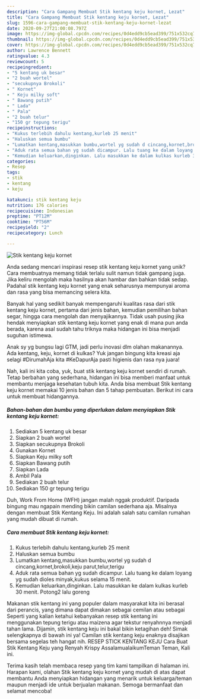 ```yaml
---
description: "Cara Gampang Membuat Stik kentang keju kornet, Lezat"
title: "Cara Gampang Membuat Stik kentang keju kornet, Lezat"
slug: 1596-cara-gampang-membuat-stik-kentang-keju-kornet-lezat
date: 2020-09-27T21:00:08.797Z
image: https://img-global.cpcdn.com/recipes/0d4edd9cb5ead399/751x532cq70/stik-kentang-keju-kornet-foto-resep-utama.jpg
thumbnail: https://img-global.cpcdn.com/recipes/0d4edd9cb5ead399/751x532cq70/stik-kentang-keju-kornet-foto-resep-utama.jpg
cover: https://img-global.cpcdn.com/recipes/0d4edd9cb5ead399/751x532cq70/stik-kentang-keju-kornet-foto-resep-utama.jpg
author: Lawrence Bennett
ratingvalue: 4.3
reviewcount: 5
recipeingredient:
- "5 kentang uk besar"
- "2 buah wortel"
- "secukupnya Brokoli"
- " Kornet"
- " Keju milky soft"
- " Bawang putih"
- " Lada"
- " Pala"
- "2 buah telur"
- "150 gr tepung terigu"
recipeinstructions:
- "Kukus terlebih dahulu kentang,kurleb 25 menit"
- "Haluskan semua bumbu"
- "Lumatkan kentang,masukkan bumbu,wortel yg sudah d cincang,kornet,brokoli,keju parut,telur,terigu"
- "Aduk rata semua bahan yg sudah dicampur. Lalu tuang ke dalam loyang yg sudah dioles minyak,kukus selama 15 menit."
- "Kemudian keluarkan,dinginkan. Lalu masukkan ke dalam kulkas kurleb 30 menit. Potong2 lalu goreng"
categories:
- Resep
tags:
- stik
- kentang
- keju

katakunci: stik kentang keju 
nutrition: 176 calories
recipecuisine: Indonesian
preptime: "PT12M"
cooktime: "PT56M"
recipeyield: "2"
recipecategory: Lunch

---
```



![Stik kentang keju kornet](https://img-global.cpcdn.com/recipes/0d4edd9cb5ead399/751x532cq70/stik-kentang-keju-kornet-foto-resep-utama.jpg)

Anda sedang mencari inspirasi resep stik kentang keju kornet yang unik? Cara membuatnya memang tidak terlalu sulit namun tidak gampang juga. Jika keliru mengolah maka hasilnya akan hambar dan bahkan tidak sedap. Padahal stik kentang keju kornet yang enak seharusnya mempunyai aroma dan rasa yang bisa memancing selera kita.

Banyak hal yang sedikit banyak mempengaruhi kualitas rasa dari stik kentang keju kornet, pertama dari jenis bahan, kemudian pemilihan bahan segar, hingga cara mengolah dan menyajikannya. Tidak usah pusing jika hendak menyiapkan stik kentang keju kornet yang enak di mana pun anda berada, karena asal sudah tahu triknya maka hidangan ini bisa menjadi suguhan istimewa.

Anak sy yg bungsu lagi GTM, jadi perlu inovasi dlm olahan makanannya. Ada kentang, keju, kornet di kulkas? Yuk jangan bingung kita kreasi aja selagi #DirumahAja kita #KeDapurAja pasti higienis dan rasa nya juara!


Nah, kali ini kita coba, yuk, buat stik kentang keju kornet sendiri di rumah. Tetap berbahan yang sederhana, hidangan ini bisa memberi manfaat untuk membantu menjaga kesehatan tubuh kita. Anda bisa membuat Stik kentang keju kornet memakai 10 jenis bahan dan 5 tahap pembuatan. Berikut ini cara untuk membuat hidangannya.

<!--inarticleads1-->

##### Bahan-bahan dan bumbu yang diperlukan dalam menyiapkan Stik kentang keju kornet:

1. Sediakan 5 kentang uk besar
1. Siapkan 2 buah wortel
1. Siapkan secukupnya Brokoli
1. Gunakan  Kornet
1. Siapkan  Keju milky soft
1. Siapkan  Bawang putih
1. Siapkan  Lada
1. Ambil  Pala
1. Sediakan 2 buah telur
1. Sediakan 150 gr tepung terigu


Duh, Work From Home (WFH) jangan malah nggak produktif. Daripada bingung mau ngapain mending bikin camilan sederhana aja. Misalnya dengan membuat Stik Kentang Keju. Ini adalah salah satu camilan rumahan yang mudah dibuat di rumah. 

<!--inarticleads2-->

##### Cara membuat Stik kentang keju kornet:

1. Kukus terlebih dahulu kentang,kurleb 25 menit
1. Haluskan semua bumbu
1. Lumatkan kentang,masukkan bumbu,wortel yg sudah d cincang,kornet,brokoli,keju parut,telur,terigu
1. Aduk rata semua bahan yg sudah dicampur. Lalu tuang ke dalam loyang yg sudah dioles minyak,kukus selama 15 menit.
1. Kemudian keluarkan,dinginkan. Lalu masukkan ke dalam kulkas kurleb 30 menit. Potong2 lalu goreng


Makanan stik kentang ini yang populer dalam masyarakat kita ini berasal dari perancis, yang dimana dapat dimakan sebagai cemilan atau sebagai Seperti yang kalian ketahui kebanyakan resep stik kentang ini menggunakan tepung terigu atau maizena agar tekstur renyahnnya menjadi tahan lama. Dijamin, stik kentang keju ini bakal bikin ketagihan deh! Simak selengkapnya di bawah ini ya! Camilan stik kentang keju enaknya disajikan bersama segelas teh hangat nih. RESEP STICK KENTANG KEJU Cara Buat Stik Kentang Keju yang Renyah Krispy AssalamualaikumTeman Teman, Kali ini. 

Terima kasih telah membaca resep yang tim kami tampilkan di halaman ini. Harapan kami, olahan Stik kentang keju kornet yang mudah di atas dapat membantu Anda menyiapkan hidangan yang menarik untuk keluarga/teman maupun menjadi ide untuk berjualan makanan. Semoga bermanfaat dan selamat mencoba!
